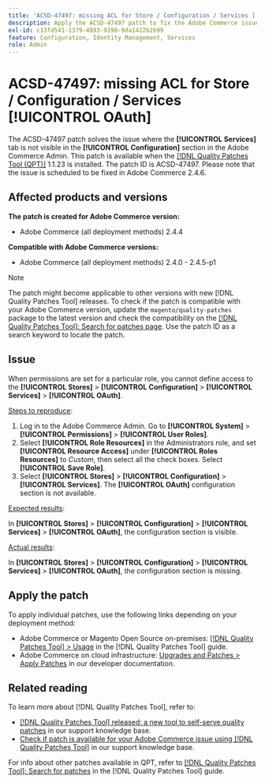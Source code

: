 ```yaml
---
title: 'ACSD-47497: missing ACL for Store / Configuration / Services [!UICONTROL OAuth]'
description: Apply the ACSD-47497 patch to fix the Adobe Commerce issue when permissions are set for a particular role, and you cannot define access to the configuration section.
exl-id: c13fd541-1379-4893-9190-9da1422b2b99
feature: Configuration, Identity Management, Services
role: Admin
---
```

# ACSD-47497: missing ACL for Store / Configuration / Services [!UICONTROL OAuth]

The ACSD-47497 patch solves the issue where the **[!UICONTROL Services]** tab is not visible in the **[!UICONTROL Configuration]** section in the Adobe Commerce Admin. This patch is available when the [[!DNL Quality Patches Tool (QPT)]](https://experienceleague.adobe.com/en/docs/commerce-knowledge-base/kb/announcements/commerce-announcements/magento-quality-patches-released-new-tool-to-self-serve-quality-patches) 1.1.23 is installed. The patch ID is ACSD-47497. Please note that the issue is scheduled to be fixed in Adobe Commerce 2.4.6. 

## Affected products and versions

**The patch is created for Adobe Commerce version:**
* Adobe Commerce (all deployment methods) 2.4.4

**Compatible with Adobe Commerce versions:**
* Adobe Commerce (all deployment methods) 2.4.0 - 2.4.5-p1

>[!NOTE]
>
>The patch might become applicable to other versions with new [!DNL Quality Patches Tool] releases. To check if the patch is compatible with your Adobe Commerce version, update the `magento/quality-patches` package to the latest version and check the compatibility on the [[!DNL Quality Patches Tool]: Search for patches page](https://experienceleague.adobe.com/tools/commerce-quality-patches/index.html). Use the patch ID as a search keyword to locate the patch.

## Issue

When permissions are set for a particular role, you cannot define access to the **[!UICONTROL Stores]** > **[!UICONTROL Configuration]** > **[!UICONTROL Services]** > **[!UICONTROL OAuth]**.

<u>Steps to reproduce</u>:

1. Log in to the Adobe Commerce Admin. Go to **[!UICONTROL System]** > **[!UICONTROL Permissions]** > **[!UICONTROL User Roles]**.
1. Select **[!UICONTROL Role Resources]** in the Administrators role, and set **[!UICONTROL Resource Access]** under **[!UICONTROL Roles Resources]** to _Custom_, then select all the check boxes. Select **[!UICONTROL Save Role]**.
1. Select **[!UICONTROL Stores]** > **[!UICONTROL Configuration]** > **[!UICONTROL Services]**. The **[!UICONTROL OAuth]** configuration section is not available.

<u>Expected results</u>:

In **[!UICONTROL Stores]** > **[!UICONTROL Configuration]** > **[!UICONTROL Services]** > **[!UICONTROL OAuth]**, the configuration section is visible.

<u>Actual results</u>:

In **[!UICONTROL Stores]** > **[!UICONTROL Configuration]** > **[!UICONTROL Services]** > **[!UICONTROL OAuth]**, the configuration section is missing.

## Apply the patch

To apply individual patches, use the following links depending on your deployment method:

* Adobe Commerce or Magento Open Source on-premises: [[!DNL Quality Patches Tool] > Usage](https://experienceleague.adobe.com/docs/commerce-operations/tools/quality-patches-tool/usage.html) in the [!DNL Quality Patches Tool] guide.
* Adobe Commerce on cloud infrastructure: [Upgrades and Patches > Apply Patches](https://experienceleague.adobe.com/docs/commerce-cloud-service/user-guide/develop/upgrade/apply-patches.html) in our developer documentation.

## Related reading

To learn more about [!DNL Quality Patches Tool], refer to:

* [[!DNL Quality Patches Tool] released: a new tool to self-serve quality patches](https://experienceleague.adobe.com/en/docs/commerce-knowledge-base/kb/announcements/commerce-announcements/magento-quality-patches-released-new-tool-to-self-serve-quality-patches) in our support knowledge base.
* [Check if patch is available for your Adobe Commerce issue using [!DNL Quality Patches Tool]](/help/support-tools/patches-available-in-qpt-tool/check-patch-for-magento-issue-with-magento-quality-patches.md) in our support knowledge base.

For info about other patches available in QPT, refer to [[!DNL Quality Patches Tool]: Search for patches](https://experienceleague.adobe.com/tools/commerce-quality-patches/index.html) in the [!DNL Quality Patches Tool] guide.
